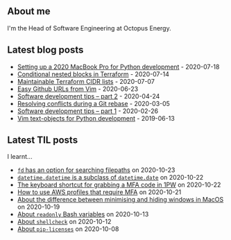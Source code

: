 ## About me
I'm the Head of Software Engineering at Octopus Energy.
## Latest blog posts
- [Setting up a 2020 MacBook Pro for Python development](https://codeinthehole.com/guides/settings-up-a-2020-macbook-for-python-development/) - 2020-07-18
- [Conditional nested blocks in Terraform](https://codeinthehole.com/tips/conditional-nested-blocks-in-terraform/) - 2020-07-14
- [Maintainable Terraform CIDR lists](https://codeinthehole.com/tips/terraform-cidrs/) - 2020-07-07
- [Easy Github URLs from Vim](https://codeinthehole.com/tips/easy-github-urls-from-vim/) - 2020-06-23
- [Software development tips – part 2](https://codeinthehole.com/tips/software-development-tips-part2/) - 2020-04-24
- [Resolving conflicts during a Git rebase](https://codeinthehole.com/guides/resolving-conflicts-during-a-git-rebase/) - 2020-03-05
- [Software development tips – part 1](https://codeinthehole.com/tips/software-development-tips-part1/) - 2020-02-26
- [Vim text-objects for Python development](https://codeinthehole.com/tips/vim-text-objects/) - 2019-06-13
## Latest TIL posts
I learnt...
- [`fd` has an option for searching filepaths](https://til.codeinthehole.com/posts/fd-has-an-option-for-searching-filepaths/) on 2020-10-23
- [`datetime.datetime` is a subclass of `datetime.date`](https://til.codeinthehole.com/posts/datetimedatetime-is-a-subclass-of-datetimedate/) on 2020-10-22
- [The keyboard shortcut for grabbing a MFA code in 1PW](https://til.codeinthehole.com/posts/the-keyboard-shortcut-for-grabbing-a-mfa-code-in-1pw/) on 2020-10-22
- [How to use AWS profiles that require MFA](https://til.codeinthehole.com/posts/how-to-use-aws-profiles-that-require-mfa/) on 2020-10-21
- [About the difference between minimising and hiding windows in MacOS](https://til.codeinthehole.com/posts/about-the-difference-between-minimising-and-hiding-windows-in-macos/) on 2020-10-19
- [About `readonly` Bash variables](https://til.codeinthehole.com/posts/about-readonly-bash-variables/) on 2020-10-13
- [About `shellcheck`](https://til.codeinthehole.com/posts/about-shellcheck/) on 2020-10-12
- [About `pip-licenses`](https://til.codeinthehole.com/posts/about-piplicenses/) on 2020-10-08
